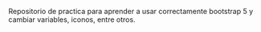 Repositorio de practica para aprender a usar correctamente bootstrap 5 y cambiar variables, iconos, entre otros.